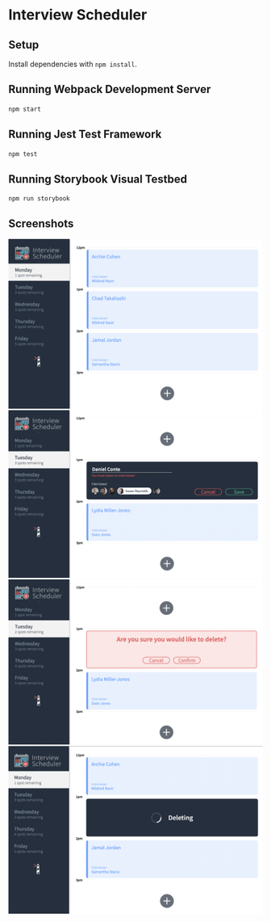 # Interview Scheduler

## Setup

Install dependencies with `npm install`.

## Running Webpack Development Server

```sh
npm start
```

## Running Jest Test Framework

```sh
npm test
```

## Running Storybook Visual Testbed

```sh
npm run storybook
```

## Screenshots
!["Home page"](https://github.com/daniscodes/scheduler/blob/master/docs/HomePage.png)
!["Add interview"](https://github.com/daniscodes/scheduler/blob/master/docs/AddInterview.png)
!["Delete Button"](https://github.com/daniscodes/scheduler/blob/master/docs/DeleteButton.png)
!["Button Loading"](https://github.com/daniscodes/scheduler/blob/master/docs/ButtonLoading.png)